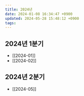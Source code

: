 ```yaml
---
title: 2024년
date: 2024-01-08 16:34:47 +0900
updated: 2024-05-28 15:48:12 +0900
tags: 
---
```


## 2024년 1분기

- [[2024-01]]
- [[2024-02]]

## 2024년 2분기

- [[2024-05]]